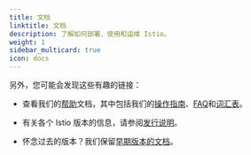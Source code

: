 ```yaml
---
title: 文档
linktitle: 文档
description: 了解如何部署、使用和运维 Istio。
weight: 1
sidebar_multicard: true
icon: docs
---
```


另外，您可能会发现这些有趣的链接：

- 查看我们的[帮助](/zh/help)文档，其中包括我们的[操作指南](/zh/docs/ops)、[FAQ](/zh/help/faq)和[词汇表](/zh/docs/reference/glossary)。

- 有关各个 Istio 版本的信息，请参阅[发行说明](/zh/about/notes)。

- 怀念过去的版本？我们保留[早期版本的文档](https://archive.istio.io/)。
